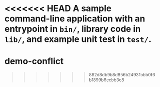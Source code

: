 <<<<<<< HEAD
A sample command-line application with an entrypoint in `bin/`, library code
in `lib/`, and example unit test in `test/`.
=======
# demo-conflict
>>>>>>> 882d8db9b8d856b24931bbb0f6b1899b6ecbb3c8
